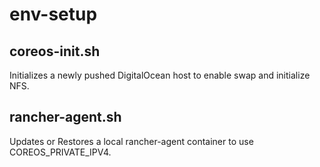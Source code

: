 # env-setup

## coreos-init.sh
Initializes a newly pushed DigitalOcean host to enable swap and initialize NFS.

## rancher-agent.sh
Updates or Restores a local rancher-agent container to use COREOS_PRIVATE_IPV4.
